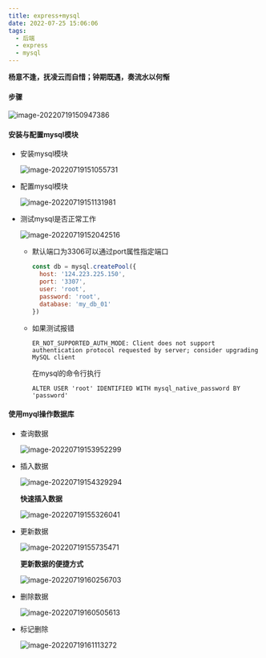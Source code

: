 ```yaml
---
title: express+mysql
date: 2022-07-25 15:06:06
tags:
  - 后端
  - express
  - mysql
---
```

**杨意不逢，抚凌云而自惜；钟期既遇，奏流水以何惭**
<!--more-->
#### 步骤

![image-20220719150947386](http://img.buxiaoxing.com/uPic/2022/07/19150949-4qIZrS-image-20220719150947386.png)



#### 安装与配置mysql模块

- 安装mysql模块

  ![image-20220719151055731](http://img.buxiaoxing.com/uPic/2022/07/19151058-9PlvNa-image-20220719151055731.png)

- 配置mysql模块

  ![image-20220719151131981](http://img.buxiaoxing.com/uPic/2022/07/19151133-hgAfY9-image-20220719151131981.png)

- 测试mysql是否正常工作

  ![image-20220719152042516](http://img.buxiaoxing.com/uPic/2022/07/19152044-9pfv31-image-20220719152042516.png)

  - 默认端口为3306可以通过port属性指定端口

    ```js
    const db = mysql.createPool({
      host: '124.223.225.150',
      port: '3307',
      user: 'root',
      password: 'root',
      database: 'my_db_01'
    })
    ```

  - 如果测试报错

    `ER_NOT_SUPPORTED_AUTH_MODE: Client does not support authentication protocol requested by server; consider upgrading MySQL client`

    在mysql的命令行执行

    `ALTER USER 'root' IDENTIFIED WITH mysql_native_password BY 'password'`

#### 使用myql操作数据库

- 查询数据

  ![image-20220719153952299](http://img.buxiaoxing.com/uPic/2022/07/19153953-t40H05-image-20220719153952299.png)

- 插入数据

  ![image-20220719154329294](http://img.buxiaoxing.com/uPic/2022/07/19154330-ymqBv4-image-20220719154329294.png)

  **快速插入数据**

  ![image-20220719155326041](http://img.buxiaoxing.com/uPic/2022/07/19155327-kys86S-image-20220719155326041.png)

- 更新数据

  ![image-20220719155735471](http://img.buxiaoxing.com/uPic/2022/07/19155738-I6yAtP-image-20220719155735471.png)

  **更新数据的便捷方式**

  ![image-20220719160256703](http://img.buxiaoxing.com/uPic/2022/07/19160258-n1QzyA-image-20220719160256703.png)

- 删除数据

  ![image-20220719160505613](http://img.buxiaoxing.com/uPic/2022/07/19160507-7s2yEa-image-20220719160505613.png)

- 标记删除

  ![image-20220719161113272](http://img.buxiaoxing.com/uPic/2022/07/19161114-AcN6ZF-image-20220719161113272.png)
